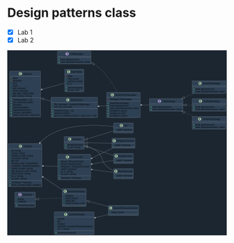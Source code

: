 # Design patterns class 


- [x] Lab 1
- [x] Lab 2

<img width="800" alt="Lab2" src="Images/DiagramL2.png?raw=true">
